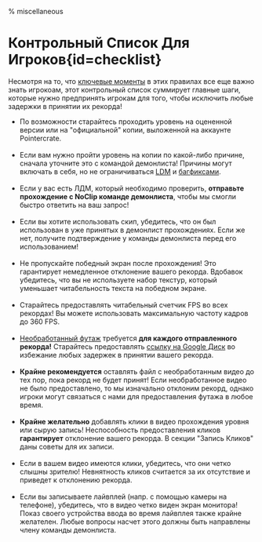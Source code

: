 % miscellaneous

<div class='panel fade js-scroll-anim' data-anim='fade'>

# Контрольный Список Для Игроков{id=checklist}

Несмотря на то, что [ключевые моменты](/guidelines/index/#takeaways) в этих правилах все еще важно знать игрокоам, этот контрольный список суммирует главные шаги, которые нужно предпринять игрокам для того, чтобы исключить любые задержки в принятии их рекорда!

- По возможности старайтесь проходить уровень на оцененной версии или на "официальной" копии, выложенной на аккаунте Pointercrate.<br><br>
- Если вам нужно пройти уровень на копии по какой-либо причине, сначала уточните это с командой демонлиста! Причины могут включать в себя, но не ограничиваться [LDM](/guidelines/lowdetailmodes/) и [багфиксами](/guidelines/eligibility/#bugfixes).<br><br>
- Если у вас есть ЛДМ, который необходимо проверить, **отправьте прохождение с NoClip команде демонлиста**, чтобы мы смогли быстро ответить на ваш запрос!<br><br>
- Если вы хотите использовать скип, убедитесь, что он был использован в уже принятых в демонлист прохождениях. Если же нет, получите подтверждение у команды демонлиста перед его использованием!<br><br>
- Не пропускайте победный экран после прохождения! Это гарантирует немедленное отклонение вашего рекорда. Вдобавок убедитесь, что вы не используете набор текстур, который уменьшает читабельность текста на победном экране.<br><br>
- Старайтесь предоставлять читабельный счетчик FPS во всех рекордах! Вы можете использовать максимальную частоту кадров до 360 FPS.<br><br>
- [Необработанный футаж](/guidelines/rawfootage/) требуется **для каждого отправленного рекорда!** Старайтесь предоставлять [ссылку на Google Диск](/guidelines/rawfootage#requiredraw) во избежание любых задержек в принятии вашего рекорда.<br><br>
- **Крайне рекомендуется** оставлять файл с необработанным видео до тех пор, пока рекорд не будет принят! Если необработанное видео не было предоставлено, то мы изначально отклоним рекорд, однако игроки могут связаться с нами для предоставления футажа в любое время.<br><br>
- **Крайне желательно** добавлять клики в видео прохождения уровня или сырую запись! Неспособность предоставления кликов **гарантирует** отклонение вашего рекорда. В секции "Запись Кликов" даны советы для их записи.<br><br>
- Если в вашем видео имеются клики, убедитесь, что они четко слышны зрителю! Невнятность кликов считается за их отсутствие и приведет к отклонению рекорда.<br><br>
- Если вы записываете лайвплей (напр. с помощью камеры на телефоне), убедитесь, что в видео четко виден экран монитора! Показ своего устройства ввода во время лайвплея также крайне желателен. Любые вопросы насчет этого должны быть направлены члену команды демонлиста.

</div>
